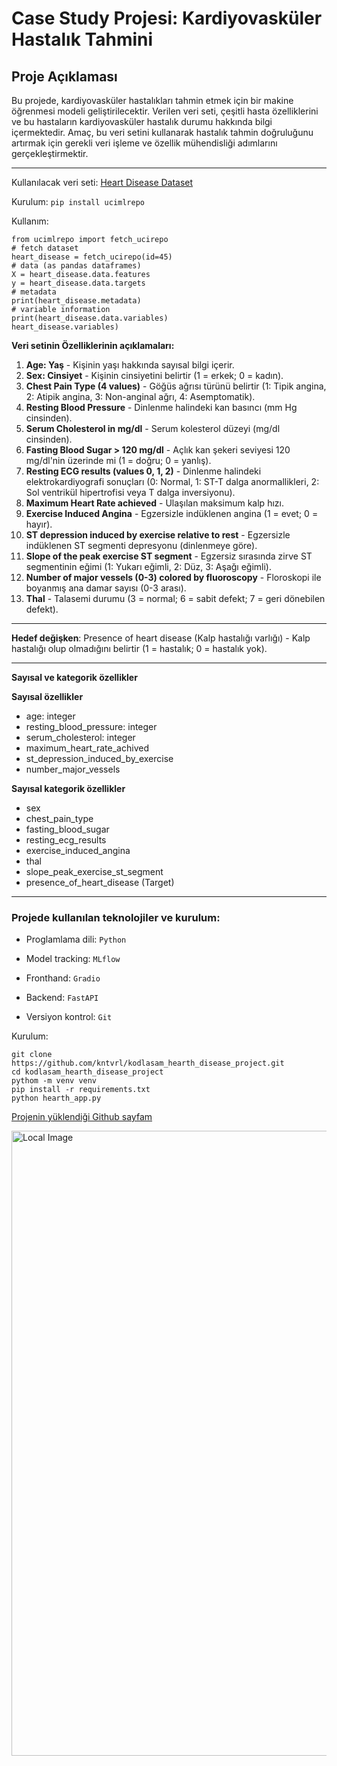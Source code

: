 # Case Study Projesi: Kardiyovasküler Hastalık Tahmini


## Proje Açıklaması
Bu projede, kardiyovasküler hastalıkları tahmin etmek için bir makine öğrenmesi modeli geliştirilecektir. Verilen veri seti, çeşitli hasta özelliklerini ve bu hastaların kardiyovasküler hastalık durumu hakkında bilgi içermektedir. Amaç, bu veri setini kullanarak hastalık tahmin doğruluğunu artırmak için gerekli veri işleme ve özellik mühendisliği adımlarını gerçekleştirmektir.

---

Kullanılacak veri seti: [Heart Disease Dataset](https://archive.ics.uci.edu/dataset/45/heart+disease)

Kurulum:
```pip install ucimlrepo```

Kullanım:
```
from ucimlrepo import fetch_ucirepo 
# fetch dataset 
heart_disease = fetch_ucirepo(id=45) 
# data (as pandas dataframes) 
X = heart_disease.data.features 
y = heart_disease.data.targets 
# metadata 
print(heart_disease.metadata) 
# variable information 
print(heart_disease.data.variables)
heart_disease.variables)
```

**Veri setinin Özelliklerinin açıklamaları:**

1. **Age: Yaş** - Kişinin yaşı hakkında sayısal bilgi içerir.
2. **Sex: Cinsiyet** - Kişinin cinsiyetini belirtir (1 = erkek; 0 = kadın).
3. **Chest Pain Type (4 values)** - Göğüs ağrısı türünü belirtir (1: Tipik angina, 2: Atipik angina, 3: Non-anginal ağrı, 4: Asemptomatik).
4. **Resting Blood Pressure** - Dinlenme halindeki kan basıncı (mm Hg cinsinden).
5. **Serum Cholesterol in mg/dl** - Serum kolesterol düzeyi (mg/dl cinsinden).
6. **Fasting Blood Sugar > 120 mg/dl** - Açlık kan şekeri seviyesi 120 mg/dl'nin üzerinde mi (1 = doğru; 0 = yanlış).
7. **Resting ECG results (values 0, 1, 2)** - Dinlenme halindeki elektrokardiyografi sonuçları (0: Normal, 1: ST-T dalga anormallikleri, 2: Sol ventrikül hipertrofisi veya T dalga inversiyonu).
8. **Maximum Heart Rate achieved** - Ulaşılan maksimum kalp hızı.
9. **Exercise Induced Angina** - Egzersizle indüklenen angina (1 = evet; 0 = hayır).
10. **ST depression induced by exercise relative to rest** - Egzersizle indüklenen ST segmenti depresyonu (dinlenmeye göre).
11. **Slope of the peak exercise ST segment** - Egzersiz sırasında zirve ST segmentinin eğimi (1: Yukarı eğimli, 2: Düz, 3: Aşağı eğimli).
12. **Number of major vessels (0-3) colored by fluoroscopy** - Floroskopi ile boyanmış ana damar sayısı (0-3 arası).
13. **Thal** - Talasemi durumu (3 = normal; 6 = sabit defekt; 7 = geri dönebilen defekt).

---

**Hedef değişken**: Presence of heart disease (Kalp hastalığı varlığı) - Kalp hastalığı olup olmadığını belirtir (1 = hastalık; 0 = hastalık yok).


---

**Sayısal ve kategorik özellikler**

**Sayısal özellikler**
- age: integer
- resting_blood_pressure: integer
- serum_cholesterol: integer
- maximum_heart_rate_achived
- st_depression_induced_by_exercise
- number_major_vessels

**Sayısal kategorik özellikler**
- sex
- chest_pain_type
- fasting_blood_sugar
- resting_ecg_results
- exercise_induced_angina
- thal
- slope_peak_exercise_st_segment
- presence_of_heart_disease (Target)

---

### Projede kullanılan teknolojiler ve kurulum:

- Proglamlama dili: `Python`   
      
- Model tracking: `MLflow`
  
- Fronthand: `Gradio`
  
- Backend: `FastAPI`
  
- Versiyon kontrol: `Git`

Kurulum:
```
git clone https://github.com/kntvrl/kodlasam_hearth_disease_project.git
cd kodlasam_hearth_disease_project
pythom -m venv venv
pip install -r requirements.txt
python hearth_app.py
```


[Projenin yüklendiği Github sayfam](https://github.com/kntvrl/kodlasam_hearth_disease_project)


<img src="./hearth_app.png" alt="Local Image" width="1000"/>